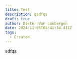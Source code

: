 ```yaml
---
title: Test
description: qsdfqs
draft: true
author: Dieter Van Lombergen
date: 2024-11-05T08:41:34.411Z
tags:
  - Created
---
```

s﻿dfqs